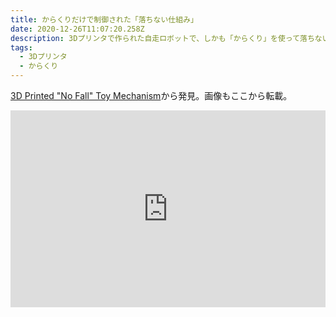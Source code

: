 ```yaml
---
title: からくりだけで制御された「落ちない仕組み」
date: 2020-12-26T11:07:20.258Z
description: 3Dプリンタで作られた自走ロボットで、しかも「からくり」を使って落ちない仕組みを実現している作例を紹介します。
tags:
  - 3Dプリンタ
  - からくり
---
```

[3D Printed "No Fall" Toy Mechanism](https://hackaday.io/project/169299-3d-printed-no-fall-toy-mechanism)から発見。画像もここから転載。

<iframe width="100%" height="315" src="https://www.youtube.com/embed/Ud2lKCYvATc" frameborder="0" allow="accelerometer; autoplay; clipboard-write; encrypted-media; gyroscope; picture-in-picture" allowfullscreen></iframe>
